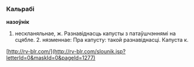 ### Кальрабі
**назоўнік**

1. нескланяльнае, ж. Разнавіднасць капусты з патаўшчэннямі на сцябле. 2. нязменнае: Пра капусту: такой разнавіднасці. Капуста к.

<a rel="author">[http://rv-blr.com/](http://rv-blr.com/slounik.jsp?letterId=0&maskId=0&pageId=1277)</a>

